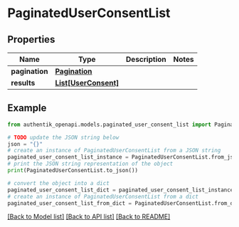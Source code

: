 # PaginatedUserConsentList


## Properties

Name | Type | Description | Notes
------------ | ------------- | ------------- | -------------
**pagination** | [**Pagination**](Pagination.md) |  | 
**results** | [**List[UserConsent]**](UserConsent.md) |  | 

## Example

```python
from authentik_openapi.models.paginated_user_consent_list import PaginatedUserConsentList

# TODO update the JSON string below
json = "{}"
# create an instance of PaginatedUserConsentList from a JSON string
paginated_user_consent_list_instance = PaginatedUserConsentList.from_json(json)
# print the JSON string representation of the object
print(PaginatedUserConsentList.to_json())

# convert the object into a dict
paginated_user_consent_list_dict = paginated_user_consent_list_instance.to_dict()
# create an instance of PaginatedUserConsentList from a dict
paginated_user_consent_list_from_dict = PaginatedUserConsentList.from_dict(paginated_user_consent_list_dict)
```
[[Back to Model list]](../README.md#documentation-for-models) [[Back to API list]](../README.md#documentation-for-api-endpoints) [[Back to README]](../README.md)


